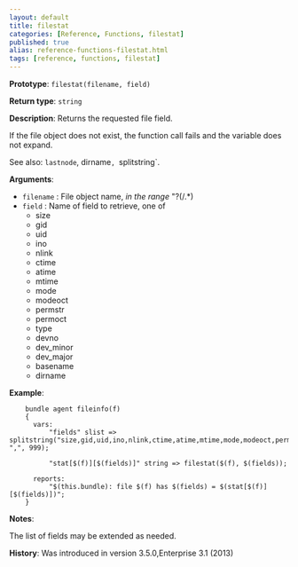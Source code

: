 ```yaml
---
layout: default
title: filestat
categories: [Reference, Functions, filestat]
published: true
alias: reference-functions-filestat.html
tags: [reference, functions, filestat]
---
```


**Prototype**: `filestat(filename, field)`

**Return type**: `string`

**Description**: Returns the requested file field.

If the file object does not exist, the function call fails and the
variable does not expand.

See also: `lastnode`, dirname`, `splitstring`.

**Arguments**:

* `filename` : File object name, *in the range* "?(/.\*)   
* `field` : Name of field to retrieve, one of
    * size
    * gid
    * uid
    * ino
    * nlink
    * ctime
    * atime
    * mtime
    * mode
    * modeoct
    * permstr
    * permoct
    * type
    * devno
    * dev_minor
    * dev_major
    * basename
    * dirname


**Example**:

```cf3
    bundle agent fileinfo(f)
    {
      vars:
          "fields" slist => splitstring("size,gid,uid,ino,nlink,ctime,atime,mtime,mode,modeoct,permstr,permoct,type,devno,dev_minor,dev_major,basename,dirname", ",", 999);

          "stat[$(f)][$(fields)]" string => filestat($(f), $(fields));

      reports:
          "$(this.bundle): file $(f) has $(fields) = $(stat[$(f)][$(fields)])";
    }
```

**Notes**:  
   
The list of fields may be extended as needed.

**History**: Was introduced in version 3.5.0,Enterprise 3.1 (2013)
